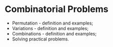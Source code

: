 # Combinatorial Problems
* Permutation - definition and examples;
* Variations - definition and examples;
* Combinations - definition and examples;
* Solving practical problems.